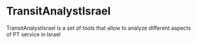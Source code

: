 # TransitAnalystIsrael
TransitAnalystIsrael is a set of tools that allow to analyze different aspects of PT service in Israel
